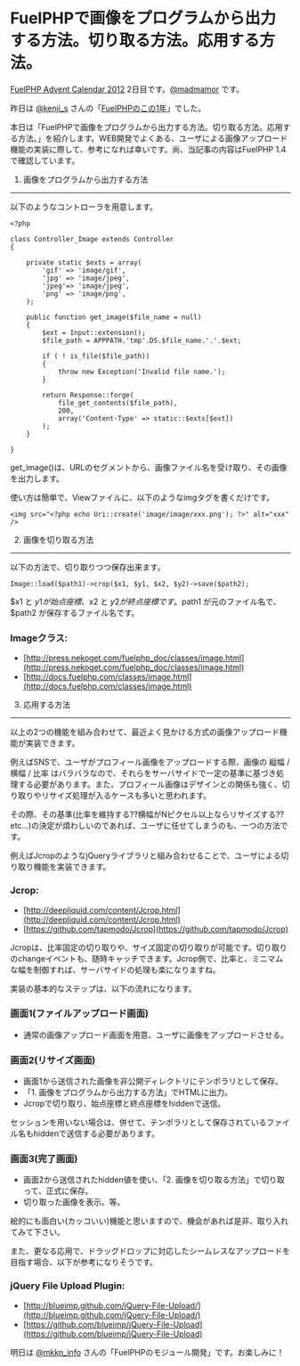 # FuelPHPで画像をプログラムから出力する方法。切り取る方法。応用する方法。

[FuelPHP Advent Calendar 2012](http://atnd.org/events/33753) 2日目です。[@madmamor](https://twitter.com/madmamor) です。

昨日は [@kenji_s](https://twitter.com/kenji_s) さんの「[FuelPHPのこの1年](http://d.hatena.ne.jp/Kenji_s/20121201/fuelphp_this_year)」でした。



本日は「FuelPHPで画像をプログラムから出力する方法。切り取る方法。応用する方法。」を紹介します。WEB開発でよくある、ユーザによる画像アップロード機能の実装に際して、参考になれば幸いです。尚、当記事の内容はFuelPHP 1.4で確認しています。



1. 画像をプログラムから出力する方法
-----------------------------------

以下のようなコントローラを用意します。

~~~~ {.brush:php}
<?php

class Controller_Image extends Controller
{

    private static $exts = array(
        'gif' => 'image/gif',
        'jpg' => 'image/jpeg',
        'jpeg'=> 'image/jpeg',
        'png' => 'image/png',
    );

    public function get_image($file_name = null)
    {
        $ext = Input::extension();
        $file_path = APPPATH.'tmp'.DS.$file_name.'.'.$ext;

        if ( ! is_file($file_path))
        {
            throw new Exception('Invalid file name.');
        }

        return Response::forge(
            file_get_contents($file_path),
            200,
            array('Content-Type' => static::$exts[$ext])
        );
    }

}
~~~~

get_image()は、URLのセグメントから、画像ファイル名を受け取り、その画像を出力します。



使い方は簡単で、Viewファイルに、以下のようなimgタグを書くだけです。

~~~~ {.brush:html}
<img src="<?php echo Uri::create('image/image/xxx.png'); ?>" alt="xxx" />
~~~~



2. 画像を切り取る方法
---------------------

以下の方法で、切り取りつつ保存出来ます。

~~~~ {.brush:php}
Image::load($path1)->crop($x1, $y1, $x2, $y2)->save($path2);
~~~~

$x1 と $y1 が始点座標、$x2 と $y2 が終点座標です。$path1 が元のファイル名で、$path2 が保存するファイル名です。



### Imageクラス:

- [http://press.nekoget.com/fuelphp_doc/classes/image.html](http://press.nekoget.com/fuelphp_doc/classes/image.html)
- [http://docs.fuelphp.com/classes/image.html](http://docs.fuelphp.com/classes/image.html)



3. 応用する方法
---------------

以上の2つの機能を組み合わせて、最近よく見かける方式の画像アップロード機能が実装できます。



例えばSNSで、ユーザがプロフィール画像をアップロードする際、画像の 縦幅 / 横幅 / 比率 はバラバラなので、それらをサーバサイドで一定の基準に基づき処理する必要があります。また、プロフィール画像はデザインとの関係も強く、切り取りやリサイズ処理が入るケースも多いと思われます。



その際、その基準(比率を維持する??横幅がNピクセル以上ならリサイズする?? etc…)の決定が煩わしいのであれば、ユーザに任せてしまうのも、一つの方法です。



例えばJcropのようなjQueryライブラリと組み合わせることで、ユーザによる切り取り機能を実装できます。



### Jcrop:

- [http://deepliquid.com/content/Jcrop.html](http://deepliquid.com/content/Jcrop.html)
- [https://github.com/tapmodo/Jcrop](https://github.com/tapmodo/Jcrop)



Jcropは、比率固定の切り取りや、サイズ固定の切り取りが可能です。切り取りのchangeイベントも、随時キャッチできます。Jcrop側で、比率と、ミニマムな幅を制御すれば、サーバサイドの処理も楽になりますね。



実装の基本的なステップは、以下の流れになります。



### 画面1(ファイルアップロード画面)

-   通常の画像アップロード画面を用意、ユーザに画像をアップロードさせる。



### 画面2(リサイズ画面)

-   画面1から送信された画像を非公開ディレクトリにテンポラリとして保存。
-   「1. 画像をプログラムから出力する方法」でHTMLに出力。
-   Jcropで切り取り、始点座標と終点座標をhiddenで送信。

セッションを用いない場合は、併せて、テンポラリとして保存されているファイル名もhiddenで送信する必要があります。



### 画面3(完了画面)

-   画面2から送信されたhidden値を使い、「2. 画像を切り取る方法」で切り取って、正式に保存。
-   切り取った画像を表示。等。



絵的にも面白い(カッコいい)機能と思いますので、機会があれば是非、取り入れてみて下さい。



また、更なる応用で、ドラッグドロップに対応したシームレスなアップロードを目指す場合、以下が参考になりそうです。



### jQuery File Upload Plugin:

- [http://blueimp.github.com/jQuery-File-Upload/](http://blueimp.github.com/jQuery-File-Upload/)
- [https://github.com/blueimp/jQuery-File-Upload](https://github.com/blueimp/jQuery-File-Upload)



明日は [@mkkn_info](https://twitter.com/mkkn_info) さんの「FuelPHPのモジュール開発」です。お楽しみに！
